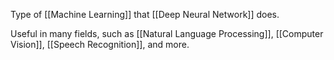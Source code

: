 Type of [[Machine Learning]] that [[Deep Neural Network]] does.

Useful in many fields, such as [[Natural Language Processing]], [[Computer Vision]], [[Speech Recognition]], and more.